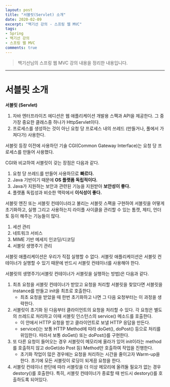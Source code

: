 ```yaml
---
layout: post 
title: "서블릿(Servlet) 소개"
date: 2020-02-09
excerpt: "백기선 강의 - 스프링 웹 MVC"
tags: 
- Spring
- 백기선 강의
- 스프링 웹 MVC
comments: true 
---
```


>백기선님의 스프링 웹 MVC 강의 내용을 정리한 내용입니다.
---

# 서블릿 소개

**서블릿 (Servlet)**

1. 자바 엔터프라이즈 에디션은 웹 애플리케이션 개발용 스팩과 API을 제공한다. 그 중 가장 중요한 클래스중 하나가 HttpServlet이다.
2. 프로세스를 생성하는 것이 아닌 요청 당 프로세스 내의 쓰레드 (만들거나, 풀에서 가져다가) 사용한다.



서블릿 등장 이전에 사용하던 기술 CGI(Common Gateway Interface)는 요청 당 프로세스를 만들어 사용했다.

CGI와 비교하여 서블릿이 갖는 장점은 다음과 같다.

1. 요청 당 쓰레드를 만들어 사용하므로 **빠르다.**
2. Java 기반이기 때문에 **OS 플랫폼 독립적이다.**
3. Java가 지원하는 보안과 관련된 기능을 지원받아 **보안성이 좋다.**
4. 플랫폼 독립성과 비슷한 맥락에서 **이식성이 좋다.**



서블릿 엔진 또는 서블릿 컨테이너라고 불리는 서블릿 스팩을 구현하여 서블릿을 어떻게 초기화하고, 실행 그리고 사용하는지 라이플 사이클을 관리할 수 있는 톰캣, 제티, 언더토 등이 해주는 기능들이 많다.

1. 세션 관리
2. 네트워크 서비스
3. MIME 기반 메세지 인코딩/디코딩
4. 서블릿 생명주기 관리



서블릿 애플리케이션은 우리가 직접 실행할 수 없다. 서블릿 애플리케이션은 서블릿 컨테이너가 실행할 수 있기 때문에 반드시 서블릿 컨테이너를 사용해야 한다.

서블릿의 생명주기(서블릿 컨테이너가 서블릿을 실행하는 방법)은 다음과 같다.

1. 최초 요청을 서블릿 컨테이너가 받았고 요청을 처리할 서블릿을 찾았다면 서블릿을 instance를 만들고 init을 최초로 호출한다.
   * 최초 요청을 받았을 때 한번 초기화하고 나면 그 다음 요청부터는 이 과정을 생략한다.
2. 서블릿이 초기화 된 다음부터 클라이언트의 요청을 처리할 수 있다. 각 요청은 별도의 쓰레드로 처리하고 이때 서블릿 인스턴스의 service() 메소드를 호출한다.
   * 이 안에서 HTTP 요청을 받고 클라이언트로 보낼 HTTP 응답을 만든다.
   * service()는 보통 HTTP Method에 따라 doGet(), doPost() 등으로 처리를 위임한다. 따라서 보통 doGet() 또는 doPost()를 구현한다.
3. 또 다른 요청이 들어오는 경우 서블릿이 메모리에 올라가 있어 init이라는 method를 호출하지 않고 doGet(do Post 등) Method만 호출하여 작업을 진행한다.
   * 초기화 작업이 많은 경우에는 요청을 처리하는 시간을 줄이고자 Warm-up을 한다. 초기에 모든 서블릿이 로딩이 되게끔 요청을 한다.
4. 서블릿 컨테이너 판단에 따라 서블릿을 더 이상 메모리에 올려둘 필요가 없는 경우 destory()를 호출한다. 특히, 서블릿 컨테이너가 종료할 때 반드시 destory()를 호출하도록 되어있다.

